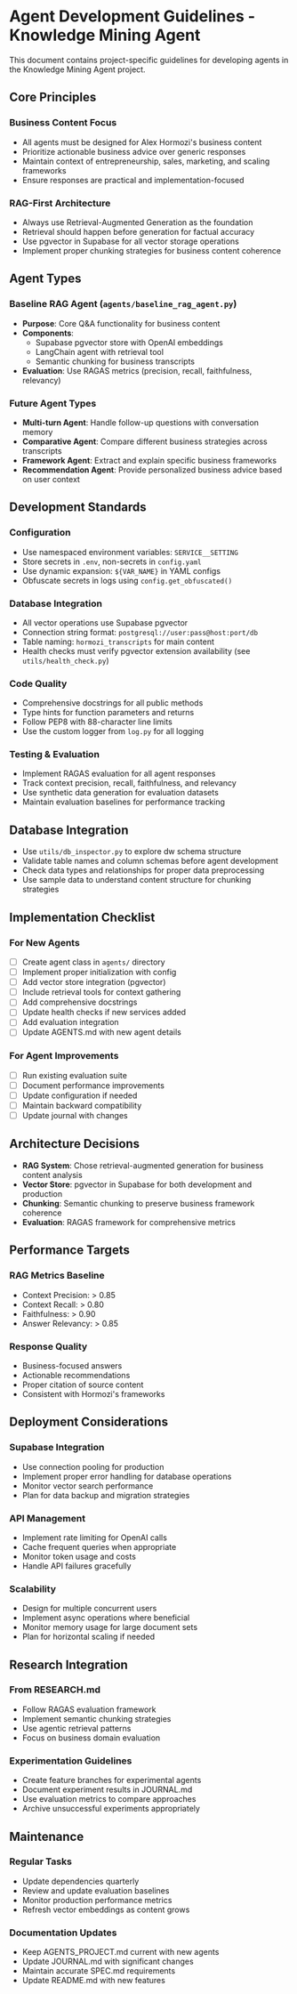 # Agent Development Guidelines - Knowledge Mining Agent

This document contains project-specific guidelines for developing agents in the Knowledge Mining Agent project.

## Core Principles

### Business Content Focus
- All agents must be designed for Alex Hormozi's business content
- Prioritize actionable business advice over generic responses
- Maintain context of entrepreneurship, sales, marketing, and scaling frameworks
- Ensure responses are practical and implementation-focused

### RAG-First Architecture
- Always use Retrieval-Augmented Generation as the foundation
- Retrieval should happen before generation for factual accuracy
- Use pgvector in Supabase for all vector storage operations
- Implement proper chunking strategies for business content coherence

## Agent Types

### Baseline RAG Agent (`agents/baseline_rag_agent.py`)
- **Purpose**: Core Q&A functionality for business content
- **Components**:
  - Supabase pgvector store with OpenAI embeddings
  - LangChain agent with retrieval tool
  - Semantic chunking for business transcripts
- **Evaluation**: Use RAGAS metrics (precision, recall, faithfulness, relevancy)

### Future Agent Types
- **Multi-turn Agent**: Handle follow-up questions with conversation memory
- **Comparative Agent**: Compare different business strategies across transcripts
- **Framework Agent**: Extract and explain specific business frameworks
- **Recommendation Agent**: Provide personalized business advice based on user context

## Development Standards

### Configuration
- Use namespaced environment variables: `SERVICE__SETTING`
- Store secrets in `.env`, non-secrets in `config.yaml`
- Use dynamic expansion: `${VAR_NAME}` in YAML configs
- Obfuscate secrets in logs using `config.get_obfuscated()`

### Database Integration
- All vector operations use Supabase pgvector
- Connection string format: `postgresql://user:pass@host:port/db`
- Table naming: `hormozi_transcripts` for main content
- Health checks must verify pgvector extension availability (see `utils/health_check.py`)

### Code Quality
- Comprehensive docstrings for all public methods
- Type hints for function parameters and returns
- Follow PEP8 with 88-character line limits
- Use the custom logger from `log.py` for all logging

### Testing & Evaluation
- Implement RAGAS evaluation for all agent responses
- Track context precision, recall, faithfulness, and relevancy
- Use synthetic data generation for evaluation datasets
- Maintain evaluation baselines for performance tracking

## Database Integration
- Use `utils/db_inspector.py` to explore dw schema structure
- Validate table names and column schemas before agent development
- Check data types and relationships for proper data preprocessing
- Use sample data to understand content structure for chunking strategies

## Implementation Checklist

### For New Agents
- [ ] Create agent class in `agents/` directory
- [ ] Implement proper initialization with config
- [ ] Add vector store integration (pgvector)
- [ ] Include retrieval tools for context gathering
- [ ] Add comprehensive docstrings
- [ ] Update health checks if new services added
- [ ] Add evaluation integration
- [ ] Update AGENTS.md with new agent details

### For Agent Improvements
- [ ] Run existing evaluation suite
- [ ] Document performance improvements
- [ ] Update configuration if needed
- [ ] Maintain backward compatibility
- [ ] Update journal with changes

## Architecture Decisions
- **RAG System**: Chose retrieval-augmented generation for business content analysis
- **Vector Store**: pgvector in Supabase for both development and production
- **Chunking**: Semantic chunking to preserve business framework coherence
- **Evaluation**: RAGAS framework for comprehensive metrics

## Performance Targets

### RAG Metrics Baseline
- Context Precision: > 0.85
- Context Recall: > 0.80
- Faithfulness: > 0.90
- Answer Relevancy: > 0.85

### Response Quality
- Business-focused answers
- Actionable recommendations
- Proper citation of source content
- Consistent with Hormozi's frameworks

## Deployment Considerations

### Supabase Integration
- Use connection pooling for production
- Implement proper error handling for database operations
- Monitor vector search performance
- Plan for data backup and migration strategies

### API Management
- Implement rate limiting for OpenAI calls
- Cache frequent queries when appropriate
- Monitor token usage and costs
- Handle API failures gracefully

### Scalability
- Design for multiple concurrent users
- Implement async operations where beneficial
- Monitor memory usage for large document sets
- Plan for horizontal scaling if needed

## Research Integration

### From RESEARCH.md
- Follow RAGAS evaluation framework
- Implement semantic chunking strategies
- Use agentic retrieval patterns
- Focus on business domain evaluation

### Experimentation Guidelines
- Create feature branches for experimental agents
- Document experiment results in JOURNAL.md
- Use evaluation metrics to compare approaches
- Archive unsuccessful experiments appropriately

## Maintenance

### Regular Tasks
- Update dependencies quarterly
- Review and update evaluation baselines
- Monitor production performance metrics
- Refresh vector embeddings as content grows

### Documentation Updates
- Keep AGENTS_PROJECT.md current with new agents
- Update JOURNAL.md with significant changes
- Maintain accurate SPEC.md requirements
- Update README.md with new features